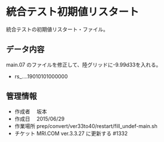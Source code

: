 統合テスト初期値リスタート
========

統合テストの初期値リスタート・ファイル。


データ内容
--------

main.07 のファイルを修正して、陸グリッドに-9.99d33を入れる。

  * rs_....19010101000000


管理情報
--------

  * 作成者　 坂本
  * 作成日　 2015/06/29
  * 作業場所 prep/convert/ver33to40/restart/fill_undef-main.sh
  * チケット MRI.COM ver.3.3.27 に更新する #1332
